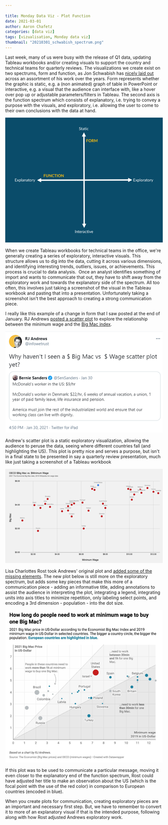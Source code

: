 ```yaml
---

title: Monday Data Viz - Plot Function
date: 2021-03-01
author: Aaron Chafetz
categories: [data viz]
tags: [vizualisation, Monday data viz]
thumbnail: "20210301_schwabish_spectrum.png"
---
```


Last week, many of us were busy with the release of Q1 data, updating Tableau workbooks and/or creating visuals to support the country and technical teams for quarterly reviews. The visualizations we create exist on two spectrums, form and function, as Jon Schwabish has [nicely laid out](https://urban-institute.medium.com/form-and-function-let-your-audiences-needs-drive-your-data-visualization-choices-3c0603745822) across an assortment of his work over the years. Form represents whether the graphic is static, e.g. a (non animated) graph of table in PowerPoint or interactive, e.g. a visual that the audience can interface with, like a hover over pop up or adjustable parameters/filters in Tableau. The second axis is the function spectrum which consists of explanatory, i.e. trying to convey a purpose with the visuals, and exploratory, i.e. allowing the user to come to their own conclusions with the data at hand.

![form function](/assets/images/posts/20210301_schwabish_spectrum.png)

When we create Tableau workbooks for technical teams in the office, we're generally creating a series of exploratory, interactive visuals. This structure allows us to dig into the data, cutting it across various dimensions, and identifying interesting trends, outliers, issues, or achievements. This process is crucial to data analysis. 
Once an analyst identifies something of import and wants to communicate that out, they have to shift away from the exploratory work and towards the explanatory side of the spectrum. All too often, this involves just taking a screenshot of the visual in the Tableau workbook and pasting that into a presentation. Unfortunately taking a screenshot isn't the best approach to creating a strong communication piece.

I really like this example of a change in form that I saw posted at the end of January. RJ Andrews [posted a scatter plot](https://twitter.com/infowetrust/status/1355698946253852672?s=20) to explore the relationship between the minimum wage and the [Big Mac index](https://www.economist.com/big-mac-index).

![Andrews tweet](/assets/images/posts/20210301-andrews-tweet.png)

Andrew's scatter plot is a static exploratory visualization, allowing the audience to peruse the data, seeing where different countries fall (and highlighting the US). This plot is pretty nice and serves a purpose, but isn't in a final state to be presented in say a quarterly review presentation, much like just taking a screenshot of a Tableau workbook

![Andrews tweet](/assets/images/posts/20210301-andrews-scatter.png)

Lisa Charlottes Rost took Andrews' original plot and [added some of the missing elements](https://twitter.com/lisacrost/status/1355994704735850499?s=20). The new plot below is still more on the exploratory spectrum, but adds some key pieces that make this more of a communication piece - adding an informative title, adding annotations to assist the audience in interpreting the plot, integrating a legend, integrating units into axis titles to minimize repetition, only labeling select points, and encoding a 3rd dimension - population - into the dot size.

![Andrews tweet](/assets/images/posts/20210301-rost-scatter.png)

If this plot was to be used to communicate a particular message, moving it even closer to the explanatory end of the function spectrum, Rost could have adjusted her title to make an observation about the US (which is the focal point with the use of the red color) in comparison to European countries (encoded in blue).

When you create plots for communication, creating exploratory pieces are an important and necessary first step. But, we have to remember to convert it to more of an explanatory visual if that is the intended purpose, following along with how Rost adjusted Andrews exploratory work.
